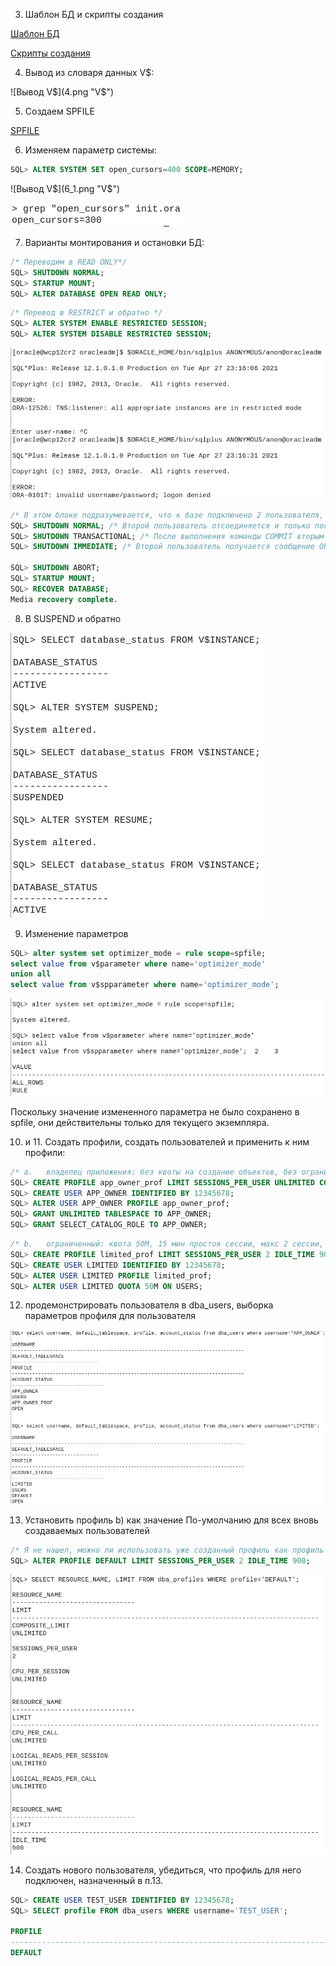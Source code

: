 3. Шаблон БД и скрипты создания

[Шаблон БД](...)

[Скрипты создания](scripts.zip)

4. Вывод из словаря данных V$:

![Вывод V$](4.png "V$")

5. Создаем SPFILE 

[SPFILE](spfileoracleadm.ora)

6. Изменяем параметр системы:
```SQL
SQL> ALTER SYSTEM SET open_cursors=400 SCOPE=MEMORY;
```

![Вывод V$](6_1.png "V$")

![Cat init.ora](6_2.png "init.ora")

7. Варианты монтирования и остановки БД:
```SQL
/* Переводим в READ ONLY*/
SQL> SHUTDOWN NORMAL;
SQL> STARTUP MOUNT;
SQL> ALTER DATABASE OPEN READ ONLY;
```

```SQL
/* Перевод в RESTRICT и обратно */
SQL> ALTER SYSTEM ENABLE RESTRICTED SESSION;
SQL> ALTER SYSTEM DISABLE RESTRICTED SESSION;
```

![Result](7b.png "result")

```SQL
/* В этом блоке подразумевается, что к базе подключено 2 пользователя, от одного выполняются команды SHUTDOWN, а действия второго помечены в комментарии */
SQL> SHUTDOWN NORMAL; /* Второй пользователь отсоединяется и только после этого база выключается */
SQL> SHUTDOWN TRANSACTIONAL; /* После выполнения команды COMMIT вторым пользователем экземпляр отключается */
SQL> SHUTDOWN IMMEDIATE; /* Второй пользователь получается сообщение ORA-12152: TNS: Unable to send break message. */

SQL> SHUTDOWN ABORT;
SQL> STARTUP MOUNT;
SQL> RECOVER DATABASE;
Media recovery complete.
```

8. В SUSPEND и обратно

![Suspend](8.png "Suspend")

9. Изменение параметров
```SQL
SQL> alter system set optimizer_mode = rule scope=spfile;
select value from v$parameter where name='optimizer_mode'
union all
select value from v$spparameter where name='optimizer_mode';
```

![optimizer](9.png "optimizer")

Поскольку значение измененного параметра не было сохранено в spfile, они действительны только для текущего экземпляра.

10. и 11. Создать профили, создать пользователей и применить к ним профили:
```SQL
/* a.	владелец приложения: без квоты на создание объектов, без ограничений по времени сессии,  количеству сессий, роли для просмотра словаря данных и динамических представлений */
SQL> CREATE PROFILE app_owner_prof LIMIT SESSIONS_PER_USER UNLIMITED CONNECT_TIME UNLIMITED;
SQL> CREATE USER APP_OWNER IDENTIFIED BY 12345678;
SQL> ALTER USER APP_OWNER PROFILE app_owner_prof;
SQL> GRANT UNLIMITED TABLESPACE TO APP_OWNER;
SQL> GRANT SELECT_CATALOG_ROLE TO APP_OWNER;
```

```SQL
/* b.	ограниченный: квота 50М, 15 мин простоя сессии, макс 2 сессии, без доступа к словарю данных */
SQL> CREATE PROFILE limited_prof LIMIT SESSIONS_PER_USER 2 IDLE_TIME 900;
SQL> CREATE USER LIMITED IDENTIFIED BY 12345678;
SQL> ALTER USER LIMITED PROFILE limited_prof;
SQL> ALTER USER LIMITED QUOTA 50M ON USERS;
```

12. продемонстрировать пользователя в dba_users, выборка параметров профиля для пользователя

![Users](12.png "Users")

13. Установить профиль b) как значение По-умолчанию для всех вновь создаваемых пользователей
```SQL
/* Я не нашел, можно ли использовать уже созданный профиль как профиль по-умолчанию, поэтому просто установил те же параметры */
SQL> ALTER PROFILE DEFAULT LIMIT SESSIONS_PER_USER 2 IDLE_TIME 900;
```

![Profile](13.png "Profile")

14. Создать  нового пользователя, убедиться, что профиль для него подключен, назначенный в п.13.

```SQL
SQL> CREATE USER TEST_USER IDENTIFIED BY 12345678;
SQL> SELECT profile FROM dba_users WHERE username='TEST_USER';

PROFILE
--------------------------------------------------------------------------------
DEFAULT
```

